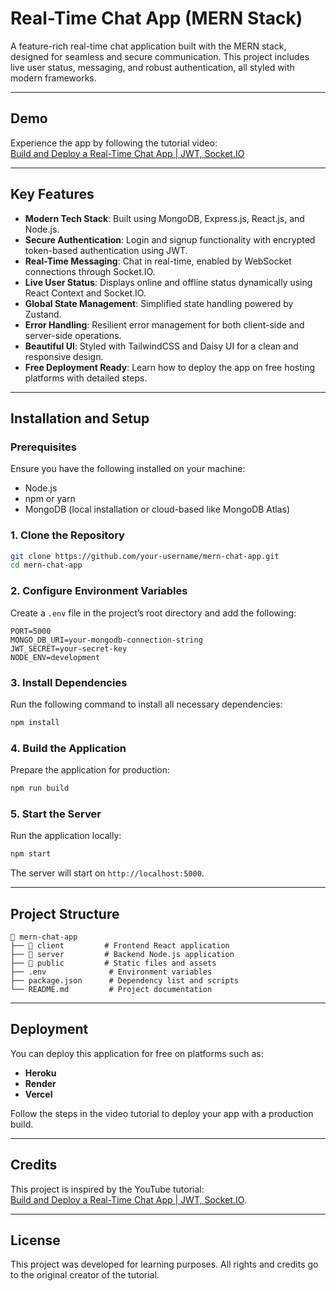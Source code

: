 # Real-Time Chat App (MERN Stack)  

A feature-rich real-time chat application built with the MERN stack, designed for seamless and secure communication. This project includes live user status, messaging, and robust authentication, all styled with modern frameworks.  

---

## Demo  

Experience the app by following the tutorial video:  
[Build and Deploy a Real-Time Chat App | JWT, Socket.IO](https://www.youtube.com/watch?v=HwCqsOis894)

---

## Key Features  

- **Modern Tech Stack**: Built using MongoDB, Express.js, React.js, and Node.js.  
- **Secure Authentication**: Login and signup functionality with encrypted token-based authentication using JWT.  
- **Real-Time Messaging**: Chat in real-time, enabled by WebSocket connections through Socket.IO.  
- **Live User Status**: Displays online and offline status dynamically using React Context and Socket.IO.  
- **Global State Management**: Simplified state handling powered by Zustand.  
- **Error Handling**: Resilient error management for both client-side and server-side operations.  
- **Beautiful UI**: Styled with TailwindCSS and Daisy UI for a clean and responsive design.  
- **Free Deployment Ready**: Learn how to deploy the app on free hosting platforms with detailed steps.  

---

## Installation and Setup  

### Prerequisites  
Ensure you have the following installed on your machine:  
- Node.js  
- npm or yarn  
- MongoDB (local installation or cloud-based like MongoDB Atlas)  

### 1. Clone the Repository  
```bash
git clone https://github.com/your-username/mern-chat-app.git
cd mern-chat-app
```

### 2. Configure Environment Variables  
Create a `.env` file in the project’s root directory and add the following:  
```env
PORT=5000
MONGO_DB_URI=your-mongodb-connection-string
JWT_SECRET=your-secret-key
NODE_ENV=development
```

### 3. Install Dependencies  
Run the following command to install all necessary dependencies:  
```bash
npm install
```

### 4. Build the Application  
Prepare the application for production:  
```bash
npm run build
```

### 5. Start the Server  
Run the application locally:  
```bash
npm start
```

The server will start on `http://localhost:5000`.

---

## Project Structure  

```plaintext
📂 mern-chat-app  
├── 📁 client         # Frontend React application  
├── 📁 server         # Backend Node.js application  
├── 📂 public         # Static files and assets  
├── .env              # Environment variables  
├── package.json      # Dependency list and scripts  
└── README.md         # Project documentation  
```

---

## Deployment  

You can deploy this application for free on platforms such as:  
- **Heroku**  
- **Render**  
- **Vercel**  

Follow the steps in the video tutorial to deploy your app with a production build.  

---

## Credits  

This project is inspired by the YouTube tutorial:  
[Build and Deploy a Real-Time Chat App | JWT, Socket.IO](https://www.youtube.com/watch?v=HwCqsOis894).  

---

## License  

This project was developed for learning purposes. All rights and credits go to the original creator of the tutorial.  
